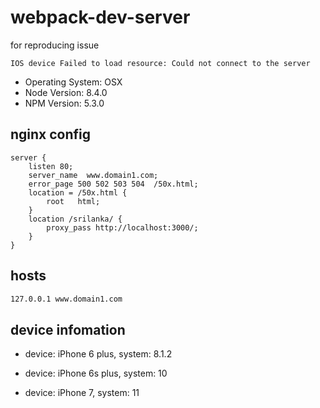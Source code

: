 # webpack-dev-server

for reproducing issue

`IOS device Failed to load resource: Could not connect to the server`

* Operating System: OSX
* Node Version: 8.4.0
* NPM Version: 5.3.0

## nginx config

```nginx
server {
    listen 80;
    server_name  www.domain1.com;
    error_page 500 502 503 504  /50x.html;
    location = /50x.html {
        root   html;
    }
    location /srilanka/ {
        proxy_pass http://localhost:3000/;
    }
}
```

## hosts

```txt
127.0.0.1 www.domain1.com
```

## device infomation

* device: iPhone 6 plus, system: 8.1.2

* device: iPhone 6s plus, system: 10

* device: iPhone 7, system: 11

